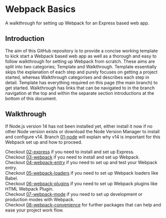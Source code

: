 # Webpack Basics
A walkthrough for setting up Webpack for an Express based web app.

## Introduction
The aim of this GitHub repository is to provide a concise working template to kick start a Webpack based web app as well as a thorough and easy to follow walkthrough for setting up Webpack from scratch. These aims are split into two categories; Template and Walkthrough. Template essentially skips the explanation of each step and purely focuses on getting a project started, whereas Walkthrough categorises and describes each step in detail. Template has everything required on this page (the main branch) to get started. Walkthrough has links that can be navigated to in the branch navigation at the top and within the separate section introductions at the bottom of this document.

## Walkthrough
If Node.js version 14 has not been installed yet, either install it now if no other Node version exists or download the Node Version Manager to install and configure v14. Branch [01-node](https://github.com/michihodges/webpack-basics/tree/01-node) will explain why v14 is important for this Webpack set up and how to proceed.


Checkout [02-express](https://github.com/michihodges/webpack-basics/tree/02-express) if you need to install and set up Express.</br>
Checkout [03-webpack](https://github.com/michihodges/webpack-basics/tree/03-webpack) if you need to install and set up Webpack.</br>
Checkout [04-webpack-entry](https://github.com/michihodges/webpack-basics/tree/04-webpack-entry) if you need to set up and test your Webpack entry.</br>
Checkout [05-webpack-loaders](https://github.com/michihodges/webpack-basics/tree/05-webpack-loaders) if you need to set up Webpack loaders like Babel.</br>
Checkout [06-webpack-plugins](https://github.com/michihodges/webpack-basics/tree/06-webpack-plugins) if you need to set up Webpack plugins like HTML Webpack Plugin.</br>
Checkout [07-webpack-mode](https://github.com/michihodges/webpack-basics/tree/07-webpack-mode) if you need to set up development or production modes with Webpack.</br>
Checkout [08-webpack-convenience](https://github.com/michihodges/webpack-basics/tree/08-webpack-convenience) for further packages that can help and ease your project work flow.
